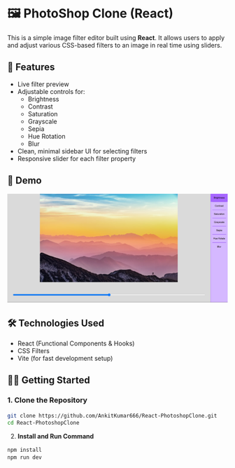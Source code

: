 # 🖼️ PhotoShop Clone (React)

This is a simple image filter editor built using **React**. It allows users to apply and adjust various CSS-based filters to an image in real time using sliders.

## 🚀 Features

- Live filter preview 
- Adjustable controls for:
  - Brightness
  - Contrast
  - Saturation
  - Grayscale
  - Sepia
  - Hue Rotation
  - Blur
- Clean, minimal sidebar UI for selecting filters
- Responsive slider for each filter property

## 📸 Demo

![](./public/image.png)

## 🛠️ Technologies Used

- React (Functional Components & Hooks)
- CSS Filters
- Vite (for fast development setup)


## 🧑‍💻 Getting Started

### 1. Clone the Repository

```bash
git clone https://github.com/AnkitKumar666/React-PhotoshopClone.git
cd React-PhotoshopClone
```

2. **Install and Run Command**
```bash
npm install
npm run dev
```


